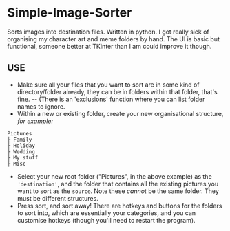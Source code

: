 # Simple-Image-Sorter
Sorts images into destination files. Written in python. I got really sick of organising my character art and meme folders by hand.
The UI is basic but functional, someone better at TKinter than I am could improve it though.

## USE
- Make sure all your files that you want to sort are in some kind of directory/folder already, they can be in folders within that folder, that's fine.
-- (There is an 'exclusions' function where you can list folder names to ignore.
- Within a new or existing folder, create your new organisational structure, _for example:_
```
Pictures
├ Family
├ Holiday
├ Wedding
├ My stuff
├ Misc
```
- Select your new root folder ("Pictures", in the above example) as the ``'destination'``, and the folder that contains all the existing pictures you want to sort as the ``source``. Note these *cannot* be the same folder. They must be different structures.
- Press sort, and sort away!
There are hotkeys and buttons for the folders to sort into, which are essentially your categories, and you can customise hotkeys (though you'll need to restart the program).
